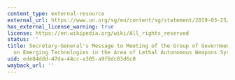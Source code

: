 ```yaml
---
content_type: external-resource
external_url: https://www.un.org/sg/en/content/sg/statement/2019-03-25/secretary-generals-message-meeting-of-the-group-of-governmental-experts-emerging-technologies-the-area-of-lethal-autonomous-weapons-systems
has_external_license_warning: true
license: https://en.wikipedia.org/wiki/All_rights_reserved
status: ''
title: Secretary-General's Message to Meeting of the Group of Governmental Experts
  on Emerging Technologies in the Area of Lethal Autonomous Weapons Systems
uid: ede84ddd-47da-44cc-a305-a9f6dc83d6c0
wayback_url: ''
---
```

